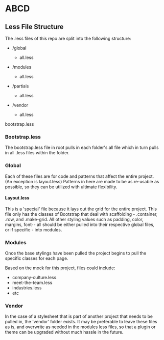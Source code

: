 ABCD
====

## Less File Structure

The .less files of this repo are split into the following structure:

- /global
  - all.less

- /modules
  - all.less

- /partials
  - all.less

- /vendor
  - all.less

bootstrap.less

### Bootstrap.less

The bootstrap.less file in root pulls in each folder's all file which in turn pulls in all .less files within the folder.

### Global 

Each of these files are for code and patterns that affect the entire project. (An exception is layout.less) Patterns in here are made to be as re-usable as possible, so they can be utilized with ultimate flexibility. 

#### Layout.less

This is a 'special' file because it lays out the grid for the entire project. This file only has the classes of Bootstrap that deal with scaffolding - .container, .row, and .make-grid. All other styling values such as  padding, color, margins, font-- all should be either pulled into their respective global files, or if specific - into modules.

### Modules

Once the base stylings have been pulled the project begins to pull the specific classes for each page.

Based on the mock for this project, files could include:

- company-culture.less
- meet-the-team.less
- industries.less
- etc

### Vendor 

In the case of a stylesheet that is part of another project that needs to be pulled in, the 'vendor' folder exists. It may
be preferable to leave these files as is, and overwrite as needed in the modules less files, so that a plugin or theme
can be upgraded without much hassle in the future.